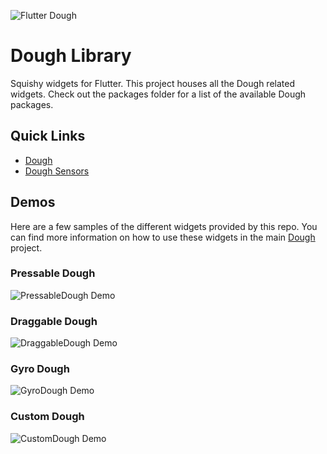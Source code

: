 ![Flutter Dough](./assets/images/dough-logo@repo.png)

# Dough Library

Squishy widgets for Flutter. This project houses all the Dough related widgets. Check out the packages folder for a list of the available Dough packages.

## Quick Links

- [Dough](./packages/dough/README.md)
- [Dough Sensors](./packages/dough_sensors/README.md)

## Demos

Here are a few samples of the different widgets provided by this repo. You can find more information on how to use these widgets in the main [Dough](./packages/dough/README.md) project.

### Pressable Dough

![PressableDough Demo](./assets/gifs/pressable-dough.gif)

### Draggable Dough

![DraggableDough Demo](./assets/gifs/draggable-dough.gif)

### Gyro Dough

![GyroDough Demo](./assets/gifs/gyro-dough.gif)

### Custom Dough

![CustomDough Demo](./assets/gifs/custom-dough.gif)

